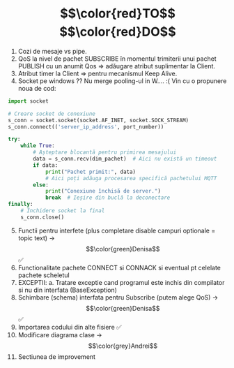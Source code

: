 # $$\color{red}TO$$ $$\color{red}DO$$
1. Cozi de mesaje vs pipe.
2. QoS la nivel de pachet SUBSCRIBE în momentul trimiterii unui pachet PUBLISH cu un anumit Qos => adăugare atribut suplimentar la Client.
3. Atribut timer la Client => pentru mecanismul Keep Alive.
4. Socket pe windows ??
Nu merge pooling-ul in W....  :(
 Vin cu o propunere noua de cod:

```Python
import socket

# Creare socket de conexiune
s_conn = socket.socket(socket.AF_INET, socket.SOCK_STREAM)
s_conn.connect(('server_ip_address', port_number))

try:
    while True:
        # Așteptare blocantă pentru primirea mesajului
        data = s_conn.recv(dim_pachet)  # Aici nu există un timeout
        if data:
            print("Pachet primit:", data)
            # Aici poți adăuga procesarea specifică pachetului MQTT
        else:
            print("Conexiune închisă de server.")
            break  # Ieșire din buclă la deconectare
finally:
    # Închidere socket la final
    s_conn.close()

```
5. Functii pentru interfete (plus completare disable campuri optionale = topic text) -> $$\color{green}Denisa$$ ✅
6. Functionalitate pachete CONNECT si CONNACK si eventual pt celelate pachete scheletul 
7. EXCEPTII: a. Tratare exceptie cand programul este inchis din compilator si nu din interfata (BaseException)
8. Schimbare (schema) interfata pentru Subscribe (putem alege QoS) -> $$\color{green}Denisa$$ ✅
9. Importarea codului din alte fisiere ✅
10. Modificare diagrama clase -> $$\color{grey}Andrei$$
11. Sectiunea de improvement 
<!--- 
$$\color{grey}Andrei$$
$$\color{green}Denisa$$
✅ marchează că acea parte a fost scrisă și urmează să fie verificată
--->

